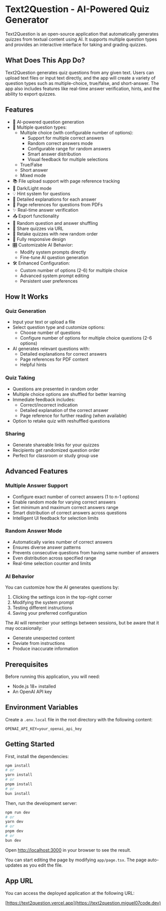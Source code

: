# Text2Question - AI-Powered Quiz Generator

Text2Question is an open-source application that automatically generates quizzes from textual content using AI. It supports multiple question types and provides an interactive interface for taking and grading quizzes.

## What Does This App Do?

Text2Question generates quiz questions from any given text. Users can upload text files or input text directly, and the app will create a variety of question types such as multiple-choice, true/false, and short-answer. The app also includes features like real-time answer verification, hints, and the ability to export quizzes.

## Features

- 🤖 AI-powered question generation
- 📝 Multiple question types:
  - Multiple choice (with configurable number of options):
    - Support for multiple correct answers
    - Random correct answers mode
    - Configurable range for random answers
    - Smart answer distribution
    - Visual feedback for multiple selections
  - True/False
  - Short answer
  - Mixed mode
- 📚 File upload support with page reference tracking
- 🎨 Dark/Light mode
- 💡 Hint system for questions
- 📖 Detailed explanations for each answer
- 📄 Page references for questions from PDFs
- ✨ Real-time answer verification
- 📤 Export functionality
- 🔀 Random question and answer shuffling
- 🔗 Share quizzes via URL
- 🔄 Retake quizzes with new random order
- 📱 Fully responsive design
- 🎛️ Customizable AI Behavior:
  - Modify system prompts directly
  - Fine-tune AI question generation
- 🛠️ Enhanced Configuration:
  - Custom number of options (2-6) for multiple choice
  - Advanced system prompt editing
  - Persistent user preferences

## How It Works

### Quiz Generation
- Input your text or upload a file
- Select question type and customize options:
  - Choose number of questions
  - Configure number of options for multiple choice questions (2-6 options)
- AI generates relevant questions with:
  - Detailed explanations for correct answers
  - Page references for PDF content
  - Helpful hints

### Quiz Taking
- Questions are presented in random order
- Multiple choice options are shuffled for better learning
- Immediate feedback includes:
  - Correct/incorrect indication
  - Detailed explanation of the correct answer
  - Page reference for further reading (when available)
- Option to retake quiz with reshuffled questions

### Sharing
- Generate shareable links for your quizzes
- Recipients get randomized question order
- Perfect for classroom or study group use

## Advanced Features

### Multiple Answer Support
- Configure exact number of correct answers (1 to n-1 options)
- Enable random mode for varying correct answers
- Set minimum and maximum correct answers range
- Smart distribution of correct answers across questions
- Intelligent UI feedback for selection limits

### Random Answer Mode
- Automatically varies number of correct answers
- Ensures diverse answer patterns
- Prevents consecutive questions from having same number of answers
- Even distribution across specified range
- Real-time selection counter and limits


### AI Behavior

You can customize how the AI generates questions by:

1. Clicking the settings icon in the top-right corner
2. Modifying the system prompt
3. Testing different instructions
4. Saving your preferred configuration

The AI will remember your settings between sessions, but be aware that it may occasionally:
- Generate unexpected content
- Deviate from instructions
- Produce inaccurate information

## Prerequisites

Before running this application, you will need:

- Node.js 18+ installed
- An OpenAI API key

## Environment Variables

Create a `.env.local` file in the root directory with the following content:

```
OPENAI_API_KEY=your_openai_api_key
```

## Getting Started

First, install the dependencies:

```bash
npm install
# or
yarn install
# or
pnpm install
# or
bun install
```

Then, run the development server:

```bash
npm run dev
# or
yarn dev
# or
pnpm dev
# or
bun dev
```

Open [http://localhost:3000](http://localhost:3000) in your browser to see the result.

You can start editing the page by modifying `app/page.tsx`. The page auto-updates as you edit the file.

## App URL

You can access the deployed application at the following URL:

[https://text2question.vercel.app](https://text2question.miguel07code.dev)
```

